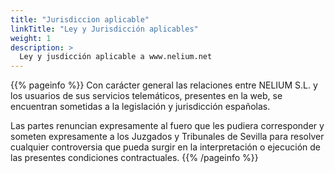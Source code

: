```yaml
---
title: "Jurisdiccion aplicable"
linkTitle: "Ley y Jurisdicción aplicables"
weight: 1
description: >
  Ley y jusdicción aplicable a www.nelium.net
---
```


{{% pageinfo %}}
Con carácter general las relaciones entre NELIUM S.L. y los usuarios de sus servicios telemáticos, presentes en la web, se encuentran sometidas a la legislación y jurisdicción españolas.

Las partes renuncian expresamente al fuero que les pudiera corresponder y someten expresamente a los Juzgados y Tribunales de Sevilla para resolver cualquier controversia que pueda surgir en la interpretación o ejecución de las presentes condiciones contractuales.
{{% /pageinfo %}}
